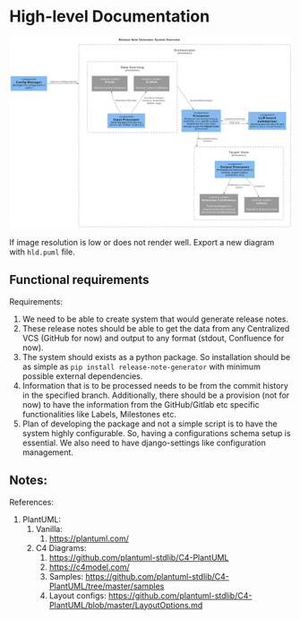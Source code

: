 # High-level Documentation
![HLD Diagram](https://github.com/prabhpreet332/release-notes-generation/blob/master/docs/static/hld-system-overview.png)

If image resolution is low or does not render well. Export a new diagram with `hld.puml` file.

## Functional requirements
Requirements:
1. We need to be able to create system that would generate release notes.
2. These release notes should be able to get the data from any Centralized VCS (GitHub for now) and output to any format (stdout, Confluence for now).
3. The system should exists as a python package. So installation should be as simple as `pip install release-note-generator` with minimum possible external dependencies.
4. Information that is to be processed needs to be from the commit history in the specified branch. Additionally, there should be a provision (not for now) to have the information from the GitHub/Gitlab etc specific functionalities like Labels, Milestones etc.
5. Plan of developing the package and not a simple script is to have the system highly configurable. So,  having a configurations schema setup is essential. We also need to have django-settings like configuration management.

## Notes:

References:
1. PlantUML:
    1. Vanilla:
        1. https://plantuml.com/
    1. C4 Diagrams:
        1. https://github.com/plantuml-stdlib/C4-PlantUML
        1. https://c4model.com/
        1. Samples: https://github.com/plantuml-stdlib/C4-PlantUML/tree/master/samples
        1. Layout configs: https://github.com/plantuml-stdlib/C4-PlantUML/blob/master/LayoutOptions.md
